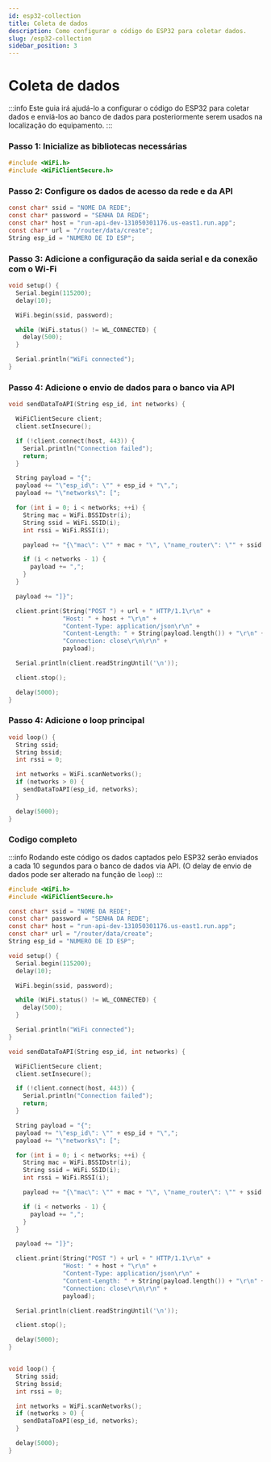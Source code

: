 ```yaml
---
id: esp32-collection
title: Coleta de dados
description: Como configurar o código do ESP32 para coletar dados.
slug: /esp32-collection
sidebar_position: 3
---
```


# Coleta de dados

:::info
Este guia irá ajudá-lo a configurar o código do ESP32 para coletar dados e enviá-los ao banco de dados para posteriormente serem usados na localização do equipamento.
:::

### Passo 1: Inicialize as bibliotecas necessárias

```C
#include <WiFi.h>
#include <WiFiClientSecure.h>
```

### Passo 2: Configure os dados de acesso da rede e da API

```C
const char* ssid = "NOME DA REDE";
const char* password = "SENHA DA REDE";
const char* host = "run-api-dev-131050301176.us-east1.run.app";
const char* url = "/router/data/create";
String esp_id = "NUMERO DE ID ESP";
```

### Passo 3: Adicione a configuração da saida serial e da conexão com o Wi-Fi

```C
void setup() {
  Serial.begin(115200);
  delay(10);

  WiFi.begin(ssid, password);

  while (WiFi.status() != WL_CONNECTED) {
    delay(500);
  }

  Serial.println("WiFi connected");
}
```

### Passo 4: Adicione o envio de dados para o banco via API

```C
void sendDataToAPI(String esp_id, int networks) {

  WiFiClientSecure client;
  client.setInsecure();

  if (!client.connect(host, 443)) {
    Serial.println("Connection failed");
    return;
  }

  String payload = "{";
  payload += "\"esp_id\": \"" + esp_id + "\",";
  payload += "\"networks\": [";

  for (int i = 0; i < networks; ++i) {
    String mac = WiFi.BSSIDstr(i);
    String ssid = WiFi.SSID(i);
    int rssi = WiFi.RSSI(i);  

    payload += "{\"mac\": \"" + mac + "\", \"name_router\": \"" + ssid +  "\", \"rssi\": " + String(rssi) + "}";

    if (i < networks - 1) {
      payload += ",";
    }
  }

  payload += "]}";

  client.print(String("POST ") + url + " HTTP/1.1\r\n" + 
               "Host: " + host + "\r\n" + 
               "Content-Type: application/json\r\n" + 
               "Content-Length: " + String(payload.length()) + "\r\n" + 
               "Connection: close\r\n\r\n" + 
               payload);

  Serial.println(client.readStringUntil('\n'));

  client.stop();

  delay(5000);
}
```

### Passo 4: Adicione o loop principal

```C
void loop() {
  String ssid;
  String bssid;
  int rssi = 0;

  int networks = WiFi.scanNetworks();
  if (networks > 0) {
    sendDataToAPI(esp_id, networks);
  }

  delay(5000);
}
```

### Codigo completo

:::info
Rodando este código os dados captados pelo ESP32 serão enviados a cada 10 segundos para o banco de dados via API. (O delay de envio de dados pode ser alterado na função de ```loop```)
:::

```C
#include <WiFi.h>
#include <WiFiClientSecure.h>

const char* ssid = "NOME DA REDE";
const char* password = "SENHA DA REDE";
const char* host = "run-api-dev-131050301176.us-east1.run.app";
const char* url = "/router/data/create";
String esp_id = "NUMERO DE ID ESP";

void setup() {
  Serial.begin(115200);
  delay(10);

  WiFi.begin(ssid, password);

  while (WiFi.status() != WL_CONNECTED) {
    delay(500);
  }

  Serial.println("WiFi connected");
}

void sendDataToAPI(String esp_id, int networks) {

  WiFiClientSecure client;
  client.setInsecure();

  if (!client.connect(host, 443)) {
    Serial.println("Connection failed");
    return;
  }

  String payload = "{";
  payload += "\"esp_id\": \"" + esp_id + "\",";
  payload += "\"networks\": [";

  for (int i = 0; i < networks; ++i) {
    String mac = WiFi.BSSIDstr(i);
    String ssid = WiFi.SSID(i);
    int rssi = WiFi.RSSI(i);  

    payload += "{\"mac\": \"" + mac + "\", \"name_router\": \"" + ssid +  "\", \"rssi\": " + String(rssi) + "}";

    if (i < networks - 1) {
      payload += ",";
    }
  }

  payload += "]}";

  client.print(String("POST ") + url + " HTTP/1.1\r\n" + 
               "Host: " + host + "\r\n" + 
               "Content-Type: application/json\r\n" + 
               "Content-Length: " + String(payload.length()) + "\r\n" + 
               "Connection: close\r\n\r\n" + 
               payload);

  Serial.println(client.readStringUntil('\n'));

  client.stop();

  delay(5000);
}


void loop() {
  String ssid;
  String bssid;
  int rssi = 0;

  int networks = WiFi.scanNetworks();
  if (networks > 0) {
    sendDataToAPI(esp_id, networks);
  }

  delay(5000);
}
```